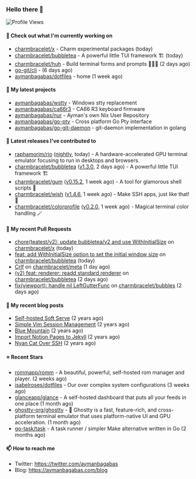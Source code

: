 ### Hello there 👋

![Profile Views](https://komarev.com/ghpvc/?username=aymanbagabas&label=PROFILE+VIEWS)

#### 👷 Check out what I'm currently working on

- [charmbracelet/x](https://github.com/charmbracelet/x) - Charm experimental packages (today)
- [charmbracelet/bubbletea](https://github.com/charmbracelet/bubbletea) - A powerful little TUI framework 🏗 (today)
- [charmbracelet/huh](https://github.com/charmbracelet/huh) - Build terminal forms and prompts 🤷🏻‍♀️ (2 days ago)
- [go-git/cli](https://github.com/go-git/cli) -  (6 days ago)
- [aymanbagabas/dotfiles](https://github.com/aymanbagabas/dotfiles) - home (1 week ago)

#### 🌱 My latest projects

- [aymanbagabas/wstty](https://github.com/aymanbagabas/wstty) - Windows stty replacement
- [aymanbagabas/ca66r3](https://github.com/aymanbagabas/ca66r3) - CA66 R3 keyboard firmware
- [aymanbagabas/nur](https://github.com/aymanbagabas/nur) - Ayman&#39;s own Nix User Repository
- [aymanbagabas/go-pty](https://github.com/aymanbagabas/go-pty) - Cross platform Go Pty interface
- [aymanbagabas/go-git-daemon](https://github.com/aymanbagabas/go-git-daemon) - git-daemon implementation in golang

#### 🔭 Latest releases I've contributed to

- [raphamorim/rio](https://github.com/raphamorim/rio) ([nightly](https://github.com/raphamorim/rio/releases/tag/nightly), today) - A hardware-accelerated GPU terminal emulator focusing to run in desktops and browsers.
- [charmbracelet/bubbletea](https://github.com/charmbracelet/bubbletea) ([v1.3.0](https://github.com/charmbracelet/bubbletea/releases/tag/v1.3.0), 2 days ago) - A powerful little TUI framework 🏗
- [charmbracelet/gum](https://github.com/charmbracelet/gum) ([v0.15.2](https://github.com/charmbracelet/gum/releases/tag/v0.15.2), 1 week ago) - A tool for glamorous shell scripts 🎀
- [charmbracelet/wish](https://github.com/charmbracelet/wish) ([v1.4.6](https://github.com/charmbracelet/wish/releases/tag/v1.4.6), 1 week ago) - Make SSH apps, just like that! 💫
- [charmbracelet/colorprofile](https://github.com/charmbracelet/colorprofile) ([v0.2.0](https://github.com/charmbracelet/colorprofile/releases/tag/v0.2.0), 1 week ago) - Magical terminal color handling 🪄

#### 🔨 My recent Pull Requests

- [chore(teatest/v2): update bubbletea/v2 and use WithInitialSize](https://github.com/charmbracelet/x/pull/364) on [charmbracelet/x](https://github.com/charmbracelet/x) (today)
- [feat: add WithInitialSize option to set the initial window size](https://github.com/charmbracelet/bubbletea/pull/1314) on [charmbracelet/bubbletea](https://github.com/charmbracelet/bubbletea) (today)
- [Crlf](https://github.com/charmbracelet/meta/pull/190) on [charmbracelet/meta](https://github.com/charmbracelet/meta) (1 day ago)
- [(v2) feat: renderer: readd standard renderer](https://github.com/charmbracelet/bubbletea/pull/1309) on [charmbracelet/bubbletea](https://github.com/charmbracelet/bubbletea) (2 days ago)
- [fix(viewport): handle nil LeftGutterFunc](https://github.com/charmbracelet/bubbles/pull/723) on [charmbracelet/bubbles](https://github.com/charmbracelet/bubbles) (2 days ago)

#### 📜 My recent blog posts

- [Self-hosted Soft Serve](https://aymanbagabas.com/blog/2023/04/28/self-hosted-soft-serve.html) (2 years ago)
- [Simple Vim Session Management](https://aymanbagabas.com/blog/2023/04/13/simple-vim-session-management.html) (2 years ago)
- [Blue Mountain](https://aymanbagabas.com/blog/2022/06/02/blue-mountain.html) (2 years ago)
- [Import Notion Pages to Jekyll](https://aymanbagabas.com/blog/2022/03/29/import-notion-pages-to-jekyll.html) (2 years ago)
- [Nyan Cat Over SSH](https://aymanbagabas.com/blog/2022/03/25/nyan-cat-over-ssh.html) (2 years ago)

#### ⭐ Recent Stars

- [rommapp/romm](https://github.com/rommapp/romm) - A beautiful, powerful, self-hosted rom manager and player. (2 weeks ago)
- [isabelroses/dotfiles](https://github.com/isabelroses/dotfiles) - Our over complex system configurations  (3 weeks ago)
- [glanceapp/glance](https://github.com/glanceapp/glance) - A self-hosted dashboard that puts all your feeds in one place (1 month ago)
- [ghostty-org/ghostty](https://github.com/ghostty-org/ghostty) - 👻 Ghostty is a fast, feature-rich, and cross-platform terminal emulator that uses platform-native UI and GPU acceleration. (1 month ago)
- [go-task/task](https://github.com/go-task/task) - A task runner / simpler Make alternative written in Go (2 months ago)

#### 📫 How to reach me

- Twitter: https://twitter.com/aymanbagabas
- Blog: https://aymanbagabas.com/blog
